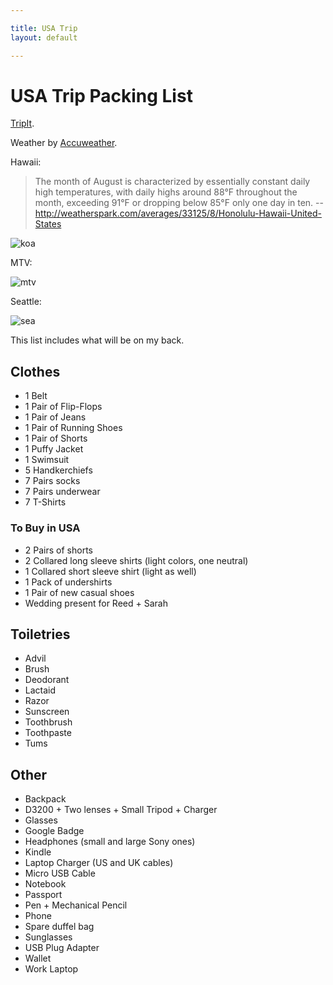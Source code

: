 ```yaml
---

title: USA Trip
layout: default

---
```


# USA Trip Packing List

[TripIt](https://www.tripit.com/trip/show/id/125208566).

Weather by [Accuweather](http://www.accuweather.com/).

Hawaii:

 > The month of August is characterized by essentially constant daily high temperatures, with daily highs around 88°F throughout the month, exceeding 91°F or dropping below 85°F only one day in ten. -- http://weatherspark.com/averages/33125/8/Honolulu-Hawaii-United-States

![koa](http://cl.natw.me/WrPZ/d)

MTV:

![mtv](http://cl.natw.me/WsKC/d)

Seattle:

![sea](http://cl.natw.me/WrxT/d)

This list includes what will be on my back.

## Clothes

 * 1 Belt
 * 1 Pair of Flip-Flops
 * 1 Pair of Jeans
 * 1 Pair of Running Shoes
 * 1 Pair of Shorts
 * 1 Puffy Jacket
 * 1 Swimsuit
 * 5 Handkerchiefs
 * 7 Pairs socks
 * 7 Pairs underwear
 * 7 T-Shirts

### To Buy in USA

 * 2 Pairs of shorts
 * 2 Collared long sleeve shirts (light colors, one neutral)
 * 1 Collared short sleeve shirt (light as well)
 * 1 Pack of undershirts
 * 1 Pair of new casual shoes
 * Wedding present for Reed + Sarah

## Toiletries

 * Advil
 * Brush
 * Deodorant
 * Lactaid
 * Razor
 * Sunscreen
 * Toothbrush
 * Toothpaste
 * Tums

## Other

 * Backpack
 * D3200 + Two lenses + Small Tripod + Charger
 * Glasses
 * Google Badge
 * Headphones (small and large Sony ones)
 * Kindle
 * Laptop Charger (US and UK cables)
 * Micro USB Cable
 * Notebook
 * Passport
 * Pen + Mechanical Pencil
 * Phone
 * Spare duffel bag
 * Sunglasses
 * USB Plug Adapter
 * Wallet
 * Work Laptop
